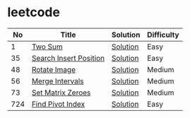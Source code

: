 # leetcode

| No | Title | Solution| Difficulty|
|----|-------|---------|-----------|
|1|[Two Sum](https://leetcode.com/problems/two-sum/)|[Solution](./algorithms/1.two_sum.md)|Easy|
|35|[Search Insert Position](https://leetcode.com/problems/search-insert-position/)|[Solution](./algorithms/35.search_insert_position.md)|Easy|
|48|[Rotate Image](https://leetcode.com/problems/rotate-image/)|[Solution](./algorithms/48.rotate_image.md)|Medium|
|56|[Merge Intervals](https://leetcode.com/problems/merge-intervals/)|[Solution](./algorithms/56.merge_intervals.md)|Medium|
|73|[Set Matrix Zeroes](https://leetcode.com/problems/set-matrix-zeroes/)|[Solution](./algorithms/73.set_matrix_zeroes.md)|Medium|
|724|[Find Pivot Index](https://leetcode.com/problems/find-pivot-index)|[Solution](./algorithms/724.find_pivot_index.md)|Easy|
